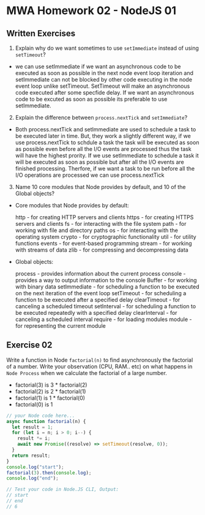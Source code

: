 # MWA Homework 02 - NodeJS 01
## Written Exercises
1. Explain why do we want sometimes to use `setImmediate` instead of using `setTimeout`? 
- we can use setImmediate if we want an asynchronous code to be executed as soon as possible in the next node event loop iteration and setImmediate can not be blocked by other code executing in the node event loop unlike setTimeout. SetTimeout will make an asynchronous code executed after some specfide delay. If we want an asynchronous code to be excuted as soon as possible its preferable to use setImmediate. 

2. Explain the difference between `process.nextTick` and `setImmediate`?
 - Both process.nextTick and setImmediate are used to schedule a task to be executed later in time. But, they work a slightly different way, if we use process.nextTick to schdule a task the task will be executed as soon as possible even before all the I/O events are processed thus the task will have the highest prority. If we use setImmediate to schedule a task it will be executed as soon as possible but after all the I/O events are finished processing. Therfore, if we want a task to be run before all the I/O operations are processed we can use process.nextTick

3. Name 10 core modules that Node provides by default, and 10 of the Global objects?
- Core modules that Node provides by default:

    http - for creating HTTP servers and clients
    https - for creating HTTPS servers and clients
    fs - for interacting with the file system
    path - for working with file and directory paths
    os - for interacting with the operating system
    crypto - for cryptographic functionality
    util - for utility functions
    events - for event-based programming
    stream - for working with streams of data
    zlib - for compressing and decompressing data

- Global objects:

    process - provides information about the current process
    console - provides a way to output information to the console
    Buffer - for working with binary data
    setImmediate - for scheduling a function to be executed on the next iteration of the event loop
    setTimeout - for scheduling a function to be executed after a specified delay
    clearTimeout - for canceling a scheduled timeout
    setInterval - for scheduling a function to be executed repeatedly with a specified delay
    clearInterval - for canceling a scheduled interval
    require - for loading modules
    module - for representing the current module

## Exercise 02
Write a function in Node `factorial(n)` to find asynchronously the factorial of a number. Write your observation (CPU, RAM.. etc) on what happens in `Node Process` when we calculate the factorial of a large number.  
* factorial(3) is 3 * factorial(2)
* factorial(2) is 2 * factorial(1)
* factorial(1) is 1 * factorial(0)
* factorial(0) is 1

```javascript
// your Node code here...
async function factorial(n) {
  let result = 1;
  for (let i = n; i > 0; i--) {
    result *= i;
    await new Promise((resolve) => setTimeout(resolve, 0));
  }
  return result;
}
console.log("start");
factorial(3).then(console.log);
console.log("end");

// Test your code in Node.JS CLI, Output:
// start
// end
// 6
```
  
